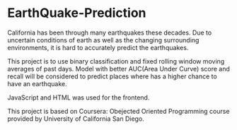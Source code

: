 # EarthQuake-Prediction

California has been through many earthquakes these decades. Due to uncertain conditions of earth as well as the changing surrounding environments, it is hard to 
accurately predict the earthquakes. 

This project is to use binary classification and fixed rolling window moving averages of past days. Model with better AUC(Area Under Curve) score and recall will be considered to predict places where has a higher chance to have an earthquake.

JavaScript and HTML was used for the frontend. 

This project is based on Coursera: Obejected Oriented Programming course provided by University of California San Diego.
